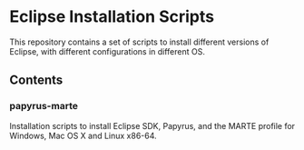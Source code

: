 # Eclipse Installation Scripts

This repository contains a set of scripts to install different versions of Eclipse, with different configurations in different OS.

## Contents

### papyrus-marte

Installation scripts to install Eclipse SDK, Papyrus, and the MARTE profile for Windows, Mac OS X and Linux x86-64.
